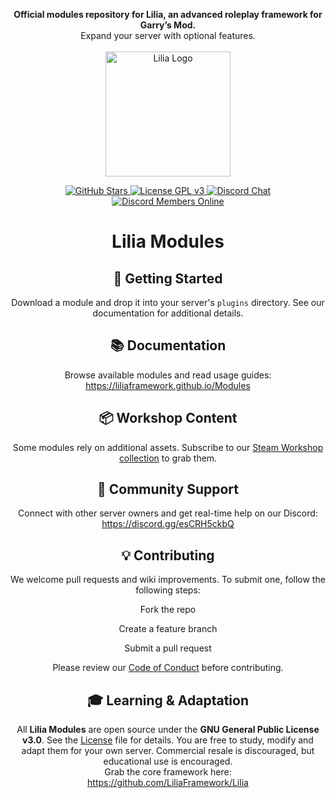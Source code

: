 <p align="center">
  <strong>Official modules repository for Lilia, an advanced roleplay framework for Garry’s Mod.</strong><br/>
  Expand your server with optional features.<br/><br/>
  <img src="https://bleonheart.github.io/Samael-Assets/lilia.png?raw=true " alt="Lilia Logo" width="200" />
</p>

<p align="center">
  <a href="https://github.com/LiliaFramework/Modules/stargazers">
    <img src="https://img.shields.io/github/stars/LiliaFramework/Modules?style=social" alt="GitHub Stars" />
  </a>
  <a href="https://www.gnu.org/licenses/gpl-3.0">
    <img src="https://img.shields.io/badge/License-GPLv3-blue.svg" alt="License GPL v3" />
  </a>
  <a href="https://discord.gg/esCRH5ckbQ">
    <img src="https://img.shields.io/badge/Discord-Join%20Chat-blue?logo=discord&logoColor=white" alt="Discord Chat" />
  </a>
  <a href="https://discord.gg/esCRH5ckbQ">
    <img
      src="https://img.shields.io/badge/dynamic/json?url=https://discord.com/api/guilds/1094398664434274454/widget.json&label=Online&query=$.presence_count&logo=discord&logoColor=white&color=7289DA&style=social"
      alt="Discord Members Online"
    />
  </a>
</p>

<h1 align="center">Lilia Modules</h1>

<h2 align="center">🚀 Getting Started</h2>

<p align="center">
  Download a module and drop it into your server's <code>plugins</code> directory. See our documentation for additional details.
</p>

<h2 align="center">📚 Documentation</h2>

<p align="center">
  Browse available modules and read usage guides:<br/>
  <a href="https://liliaframework.github.io/Modules">https://liliaframework.github.io/Modules</a>
</p>

<h2 align="center">📦 Workshop Content</h2>

<p align="center">
  Some modules rely on additional assets. Subscribe to our <a href="https://steamcommunity.com/sharedfiles/filedetails/?id=2959728255">Steam Workshop collection</a> to grab them.
</p>

<h2 align="center">💬 Community Support</h2>

<p align="center">
  Connect with other server owners and get real-time help on our Discord:<br/>
  <a href="https://discord.gg/esCRH5ckbQ">https://discord.gg/esCRH5ckbQ</a>
</p>

<h2 align="center">💡 Contributing</h2>

<p align="center">
  We welcome pull requests and wiki improvements. To submit one, follow the following steps:
</p>

<div align="center">

  Fork the repo  

  Create a feature branch  

  Submit a pull request  

</div>

<p align="center">
  Please review our <a href="./Code_Of_Conduct.md">Code of Conduct</a> before contributing.
</p>

<h2 align="center">🎓 Learning & Adaptation</h2>

<p align="center">
  All <strong>Lilia Modules</strong> are open source under the <strong>GNU General Public License v3.0</strong>. See the <a href="./License">License</a> file for details. You are free to study, modify and adapt them for your own server. Commercial resale is discouraged, but educational use is encouraged.<br/>
  Grab the core framework here:<br/>
  <a href="https://github.com/LiliaFramework/Lilia">https://github.com/LiliaFramework/Lilia</a>
</p>
